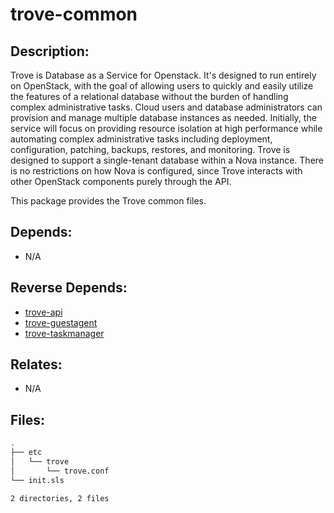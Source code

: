 # trove-common

## Description:

Trove is Database as a Service for Openstack. It's designed to run entirely on OpenStack, with the goal of allowing users to quickly and easily utilize the features of a relational database without the burden of handling complex administrative tasks. Cloud users and database administrators can provision and manage multiple database instances as needed. Initially, the service will focus on providing resource isolation at high performance while automating complex administrative tasks including deployment, configuration, patching, backups, restores, and monitoring. Trove is designed to support a single-tenant database within a Nova instance. There is no restrictions on how Nova is configured, since Trove interacts with other OpenStack components purely through the API.

This package provides the Trove common files.

## Depends:

  -  N/A

## Reverse Depends:

  -  [trove-api](salt/trove-api)
  -  [trove-guestagent](salt/trove-guestagent)
  -  [trove-taskmanager](salt/trove-taskmanager)

## Relates:

  -  N/A

## Files:

```bash
.
├── etc
│   └── trove
│       └── trove.conf
└── init.sls

2 directories, 2 files
```
